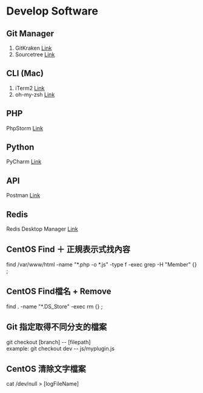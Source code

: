 # Develop Software

## Git Manager
1. GitKraken [Link](https://www.gitkraken.com)
2. Sourcetree [Link](https://www.sourcetreeapp.com)

## CLI (Mac)
1. iTerm2 [Link](https://www.iterm2.com/)
2. oh-my-zsh [Link](https://github.com/robbyrussell/oh-my-zsh)

## PHP
PhpStorm [Link](https://www.jetbrains.com/phpstorm/)

## Python
PyCharm [Link](https://www.jetbrains.com/pycharm/)

## API
Postman [Link](https://www.getpostman.com/)

## Redis
Redis Desktop Manager [Link](https://redisdesktop.com/)

## CentOS Find ＋ 正規表示式找內容
find /var/www/html -name "*.php -o *.js" -type f -exec grep -H "Member" {} \;

## CentOS Find檔名 + Remove
find . -name "*.DS_Store" -exec rm {} \;

## Git 指定取得不同分支的檔案
git checkout [branch] -- [filepath]  
example: git checkout dev -- js/myplugin.js

## CentOS 清除文字檔案
cat /dev/null > [logFileName]